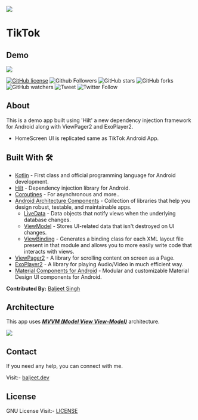 ![](https://github.com/iambaljeet/TikTok/blob/master/art/tik_tok_banner_art.jpg)

# TikTok

## Demo
![](https://github.com/iambaljeet/TikTok/blob/master/art/tik_tok.webp)

[![GitHub license](https://img.shields.io/github/license/iambaljeet/TikTok)](LICENSE)
![Github Followers](https://img.shields.io/github/followers/iambaljeet?style=social)
![GitHub stars](https://img.shields.io/github/stars/iambaljeet/TikTok?style=social)
![GitHub forks](https://img.shields.io/github/forks/iambaljeet/TikTok)
![GitHub watchers](https://img.shields.io/github/watchers/iambaljeet/TikTok?style=social)
![Tweet](	https://img.shields.io/twitter/url?url=https%3A%2F%2Fgithub.com%2Fiambaljeet%2FTikTok)
![Twitter Follow](https://img.shields.io/twitter/follow/baljeet_dev?label=Follow&style=social)

## About
This is a demo app built using 'Hilt' a new dependency injection framework for Android along with ViewPager2 and ExoPlayer2.
- HomeScreen UI is replicated same as TikTok Android App.

## Built With 🛠
- [Kotlin](https://kotlinlang.org/) - First class and official programming language for Android development.
- [Hilt](https://developer.android.com/training/dependency-injection/hilt-jetpack) - Dependency injection library for Android.
- [Coroutines](https://kotlinlang.org/docs/reference/coroutines-overview.html) - For asynchronous and more..
- [Android Architecture Components](https://developer.android.com/topic/libraries/architecture) - Collection of libraries that help you design robust, testable, and maintainable apps.
  - [LiveData](https://developer.android.com/topic/libraries/architecture/livedata) - Data objects that notify views when the underlying database changes.
  - [ViewModel](https://developer.android.com/topic/libraries/architecture/viewmodel) - Stores UI-related data that isn't destroyed on UI changes. 
  - [ViewBinding](https://developer.android.com/topic/libraries/view-binding) - Generates a binding class for each XML layout file present in that module and allows you to more easily write code that interacts with views.
- [ViewPager2](https://developer.android.com/jetpack/androidx/releases/viewpager2) - A library for scrolling content on screen as a Page.
- [ExoPlayer2](https://github.com/google/ExoPlayer) - A library for playing Audio/Video in much efficient way.
- [Material Components for Android](https://github.com/material-components/material-components-android) - Modular and customizable Material Design UI components for Android.

**Contributed By:** [Baljeet Singh](https://github.com/iambaljeet/)

## Architecture
This app uses [***MVVM (Model View View-Model)***](https://developer.android.com/jetpack/docs/guide#recommended-app-arch) architecture.

![](https://developer.android.com/topic/libraries/architecture/images/final-architecture.png)

## Contact
If you need any help, you can connect with me.

Visit:- [baljeet.dev](https://baljeet.dev)

## License

GNU License Visit:- [LICENSE](https://github.com/iambaljeet/TikTok/blob/master/LICENSE)

